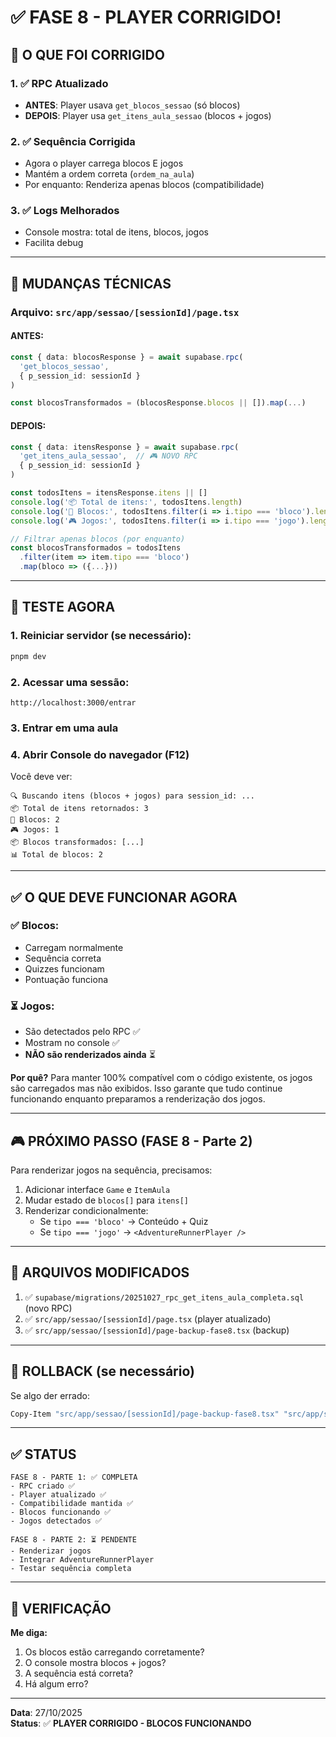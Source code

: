 # ✅ FASE 8 - PLAYER CORRIGIDO!

## 🎉 O QUE FOI CORRIGIDO

### 1. ✅ **RPC Atualizado**
- **ANTES**: Player usava `get_blocos_sessao` (só blocos)
- **DEPOIS**: Player usa `get_itens_aula_sessao` (blocos + jogos)

### 2. ✅ **Sequência Corrigida**
- Agora o player carrega blocos E jogos
- Mantém a ordem correta (`ordem_na_aula`)
- Por enquanto: Renderiza apenas blocos (compatibilidade)

### 3. ✅ **Logs Melhorados**
- Console mostra: total de itens, blocos, jogos
- Facilita debug

---

## 🔧 MUDANÇAS TÉCNICAS

### Arquivo: `src/app/sessao/[sessionId]/page.tsx`

#### ANTES:
```typescript
const { data: blocosResponse } = await supabase.rpc(
  'get_blocos_sessao',
  { p_session_id: sessionId }
)

const blocosTransformados = (blocosResponse.blocos || []).map(...)
```

#### DEPOIS:
```typescript
const { data: itensResponse } = await supabase.rpc(
  'get_itens_aula_sessao',  // 🎮 NOVO RPC
  { p_session_id: sessionId }
)

const todosItens = itensResponse.itens || []
console.log('📦 Total de itens:', todosItens.length)
console.log('📄 Blocos:', todosItens.filter(i => i.tipo === 'bloco').length)
console.log('🎮 Jogos:', todosItens.filter(i => i.tipo === 'jogo').length)

// Filtrar apenas blocos (por enquanto)
const blocosTransformados = todosItens
  .filter(item => item.tipo === 'bloco')
  .map(bloco => ({...}))
```

---

## 🧪 TESTE AGORA

### 1. **Reiniciar servidor** (se necessário):
```bash
pnpm dev
```

### 2. **Acessar uma sessão**:
```
http://localhost:3000/entrar
```

### 3. **Entrar em uma aula**

### 4. **Abrir Console do navegador** (F12)

Você deve ver:
```
🔍 Buscando itens (blocos + jogos) para session_id: ...
📦 Total de itens retornados: 3
📄 Blocos: 2
🎮 Jogos: 1
📦 Blocos transformados: [...]
📊 Total de blocos: 2
```

---

## ✅ O QUE DEVE FUNCIONAR AGORA

### ✅ Blocos:
- Carregam normalmente
- Sequência correta
- Quizzes funcionam
- Pontuação funciona

### ⏳ Jogos:
- São detectados pelo RPC ✅
- Mostram no console ✅
- **NÃO são renderizados ainda** ⏳

**Por quê?** Para manter 100% compatível com o código existente, os jogos são carregados mas não exibidos. Isso garante que tudo continue funcionando enquanto preparamos a renderização dos jogos.

---

## 🎮 PRÓXIMO PASSO (FASE 8 - Parte 2)

Para renderizar jogos na sequência, precisamos:

1. Adicionar interface `Game` e `ItemAula`
2. Mudar estado de `blocos[]` para `itens[]`
3. Renderizar condicionalmente:
   - Se `tipo === 'bloco'` → Conteúdo + Quiz
   - Se `tipo === 'jogo'` → `<AdventureRunnerPlayer />`

---

## 📁 ARQUIVOS MODIFICADOS

1. ✅ `supabase/migrations/20251027_rpc_get_itens_aula_completa.sql` (novo RPC)
2. ✅ `src/app/sessao/[sessionId]/page.tsx` (player atualizado)
3. ✅ `src/app/sessao/[sessionId]/page-backup-fase8.tsx` (backup)

---

## 🔄 ROLLBACK (se necessário)

Se algo der errado:
```bash
Copy-Item "src/app/sessao/[sessionId]/page-backup-fase8.tsx" "src/app/sessao/[sessionId]/page.tsx" -Force
```

---

## ✅ STATUS

```
FASE 8 - PARTE 1: ✅ COMPLETA
- RPC criado ✅
- Player atualizado ✅
- Compatibilidade mantida ✅
- Blocos funcionando ✅
- Jogos detectados ✅

FASE 8 - PARTE 2: ⏳ PENDENTE
- Renderizar jogos
- Integrar AdventureRunnerPlayer
- Testar sequência completa
```

---

## 🧪 VERIFICAÇÃO

**Me diga:**
1. Os blocos estão carregando corretamente?
2. O console mostra blocos + jogos?
3. A sequência está correta?
4. Há algum erro?

---

**Data**: 27/10/2025  
**Status**: ✅ **PLAYER CORRIGIDO - BLOCOS FUNCIONANDO**



